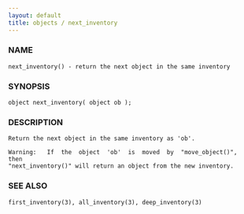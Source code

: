 ```yaml
---
layout: default
title: objects / next_inventory
---
```


### NAME

    next_inventory() - return the next object in the same inventory

### SYNOPSIS

    object next_inventory( object ob );

### DESCRIPTION

    Return the next object in the same inventory as 'ob'.

    Warning:   If  the  object  'ob'  is  moved  by  "move_object()",  then
    "next_inventory()" will return an object from the new inventory.

### SEE ALSO

    first_inventory(3), all_inventory(3), deep_inventory(3)

